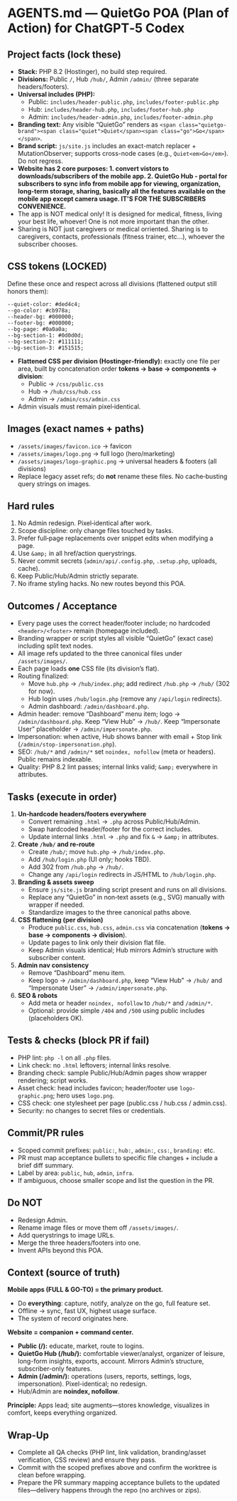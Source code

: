 # AGENTS.md — QuietGo POA (Plan of Action) for ChatGPT‑5 Codex

## Project facts (lock these)
- **Stack:** PHP 8.2 (Hostinger), no build step required.
- **Divisions:** Public `/`, Hub `/hub/`, Admin `/admin/` (three separate headers/footers).
- **Universal includes (PHP):**
  - Public: `includes/header-public.php`, `includes/footer-public.php`
  - Hub: `includes/header-hub.php`, `includes/footer-hub.php`
  - Admin: `includes/header-admin.php`, `includes/footer-admin.php`
- **Branding text:** Any visible “QuietGo” renders as `<span class="quietgo-brand"><span class="quiet">Quiet</span><span class="go">Go</span></span>`.
- **Brand script:** `js/site.js` includes an exact-match replacer + MutationObserver; supports cross-node cases (e.g., `Quiet<em>Go</em>`). Do not regress.
- **Website has 2 core purposes: 1. convert vistors to downloads/subscribers of the mobile app. 2. QuietGo Hub - portal for subscribers to sync info from mobile app for viewing, organization, long-term storage, sharing, basically all the features available on the mobile app except camera usage. IT'S FOR THE SUBSCRIBERS CONVENIENCE.**
- The app is NOT medical only! It is designed for medical, fitness, living your best life, whoever! One is not more important than the other.
- Sharing is NOT just caregivers or medical orriented. Sharing is to caregivers, contacts, professionals (fitness trainer, etc...), whoever the subscriber chooses.

## CSS tokens (LOCKED)
Define these once and respect across all divisions (flattened output still honors them):
```
--quiet-color: #ded4c4;
--go-color: #cb978a;
--header-bg: #000000;
--footer-bg: #000000;
--bg-page: #0a0a0a;
--bg-section-1: #0d0d0d;
--bg-section-2: #111111;
--bg-section-3: #151515;
```
- **Flattened CSS per division (Hostinger‑friendly):** exactly one file per area, built by concatenation order **tokens → base → components → division**:
  - Public → `/css/public.css`
  - Hub → `/hub/css/hub.css`
  - Admin → `/admin/css/admin.css`
- Admin visuals must remain pixel‑identical.

## Images (exact names + paths)
- `/assets/images/favicon.ico`  → favicon
- `/assets/images/logo.png`  → full logo (hero/marketing)
- `/assets/images/logo-graphic.png`  → universal headers & footers (all divisions)
- Replace legacy asset refs; do **not** rename these files. No cache‑busting query strings on images.

## Hard rules
1) No Admin redesign. Pixel‑identical after work.
2) Scope discipline: only change files touched by tasks.
3) Prefer full‑page replacements over snippet edits when modifying a page.
4) Use `&amp;` in all href/action querystrings.
5) Never commit secrets (`admin/api/.config.php`, `.setup.php`, uploads, cache).
6) Keep Public/Hub/Admin strictly separate.
7) No iframe styling hacks. No new routes beyond this POA.

## Outcomes / Acceptance
- Every page uses the correct header/footer include; no hardcoded `<header>/<footer>` remain (homepage included).
- Branding wrapper or script styles all visible “QuietGo” (exact case) including split text nodes.
- All image refs updated to the three canonical files under `/assets/images/`.
- Each page loads **one** CSS file (its division’s flat).
- Routing finalized:
  - Move `hub.php` → `/hub/index.php`; add redirect `/hub.php` → `/hub/` (302 for now).
  - Hub login uses `/hub/login.php` (remove any `/api/login` redirects).
  - Admin dashboard: `/admin/dashboard.php`.
- Admin header: remove “Dashboard” menu item; logo → `/admin/dashboard.php`. Keep “View Hub” → `/hub/`. Keep “Impersonate User” placeholder → `/admin/impersonate.php`.
- Impersonation: when active, Hub shows banner with email + Stop link (`/admin/stop-impersonation.php`).
- SEO: `/hub/*` and `/admin/*` set `noindex, nofollow` (meta or headers). Public remains indexable.
- Quality: PHP 8.2 lint passes; internal links valid; `&amp;` everywhere in attributes.

## Tasks (execute in order)
1) **Un‑hardcode headers/footers everywhere**
   - Convert remaining `.html` → `.php` across Public/Hub/Admin.
   - Swap hardcoded header/footer for the correct includes.
   - Update internal links `.html` → `.php` and fix `&` → `&amp;` in attributes.
2) **Create `/hub/` and re‑route**
   - Create `/hub/`; move `hub.php` → `/hub/index.php`.
   - Add `/hub/login.php` (UI only; hooks TBD).
   - Add 302 from `/hub.php` → `/hub/`.
   - Change any `/api/login` redirects in JS/HTML to `/hub/login.php`.
3) **Branding & assets sweep**
   - Ensure `js/site.js` branding script present and runs on all divisions.
   - Replace any “QuietGo” in non‑text assets (e.g., SVG) manually with wrapper if needed.
   - Standardize images to the three canonical paths above.
4) **CSS flattening (per division)**
   - Produce `public.css`, `hub.css`, `admin.css` via concatenation (**tokens → base → components → division**).
   - Update pages to link only their division flat file.
   - Keep Admin visuals identical; Hub mirrors Admin’s structure with subscriber content.
5) **Admin nav consistency**
   - Remove “Dashboard” menu item.
   - Keep logo → `/admin/dashboard.php`, keep “View Hub” → `/hub/` and “Impersonate User” → `/admin/impersonate.php`.
6) **SEO & robots**
   - Add meta or header `noindex, nofollow` to `/hub/*` and `/admin/*`.
   - Optional: provide simple `/404` and `/500` using public includes (placeholders OK).

## Tests & checks (block PR if fail)
- PHP lint: `php -l` on all `.php` files.
- Link check: no `.html` leftovers; internal links resolve.
- Branding check: sample Public/Hub/Admin pages show wrapper rendering; script works.
- Asset check: head includes favicon; header/footer use `logo-graphic.png`; hero uses `logo.png`.
- CSS check: one stylesheet per page (public.css / hub.css / admin.css).
- Security: no changes to secret files or credentials.

## Commit/PR rules
- Scoped commit prefixes: `public:`, `hub:`, `admin:`, `css:`, `branding:` etc.
- PR must map acceptance bullets to specific file changes + include a brief diff summary.
- Label by area: `public`, `hub`, `admin`, `infra`.
- If ambiguous, choose smaller scope and list the question in the PR.

## Do NOT
- Redesign Admin.
- Rename image files or move them off `/assets/images/`.
- Add querystrings to image URLs.
- Merge the three headers/footers into one.
- Invent APIs beyond this POA.


## Context (source of truth)

**Mobile apps (FULL & GO-TO) = the primary product.**
- Do **everything**: capture, notify, analyze on the go, full feature set.
- Offline → sync, fast UX, highest usage surface.
- The system of record originates here.

**Website = companion + command center.**
- **Public (/):** educate, market, route to logins.
- **QuietGo Hub (/hub/):** comfortable viewer/analyst, organizer of leisure, long-form insights, exports, account. Mirrors Admin’s structure, subscriber-only features.
- **Admin (/admin/):** operations (users, reports, settings, logs, impersonation). Pixel-identical; no redesign.
- Hub/Admin are **noindex, nofollow**.

**Principle:** Apps lead; site augments—stores knowledge, visualizes in comfort, keeps everything organized.


## Wrap-Up
- Complete all QA checks (PHP lint, link validation, branding/asset verification, CSS review) and ensure they pass.
- Commit with the scoped prefixes above and confirm the worktree is clean before wrapping.
- Prepare the PR summary mapping acceptance bullets to the updated files—delivery happens through the repo (no archives or zips).
